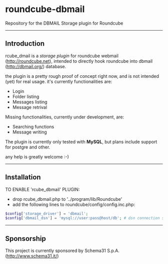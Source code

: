 # roundcube-dbmail
Repository for the DBMAIL Storage plugin for Roundcube

---
## Introduction

rcube_dmail is a _storage plugin_ for roundcube webmail (http://roundcube.net), intended to directly hook roundcube into dbmail (http://dbmail.org/) database.

the plugin is a pretty rough proof of concept right now, and is not intended (yet) for real usage. it's currently functionalities are:
* Login
* Folder listing
* Messages listing
* Message retrival

Missing functionalities, currently under development, are:
* Searching functions
* Message writing

The plugin is currently only tested with **MySQL**, but plans include support for postgre and other.

any help is greatly welcome :-)

---
## Installation

TO ENABLE 'rcube_dbmail' PLUGIN:
* drop rcube_dbmail.php to '../program/lib/Roundcube'
* add the following lines to roundcube/config/config.inc.php:

```php
$config['storage_driver'] = 'dbmail';
$config['dbmail_dsn'] = 'mysql://user:pass@host/db'; # dsn connection string
```

---
## Sponsorship

This project is currently sponsored by Schema31 S.p.A. (http://www.schema31.it/)
